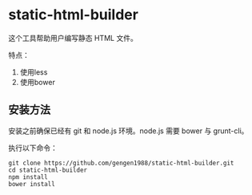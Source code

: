 static-html-builder
===================

这个工具帮助用户编写静态 HTML 文件。

特点：

1. 使用less
2. 使用bower


安装方法
----

安装之前确保已经有 git 和 node.js 环境。node.js 需要 bower 与 grunt-cli。

执行以下命令：
```
git clone https://github.com/gengen1988/static-html-builder.git
cd static-html-builder
npm install
bower install
```
